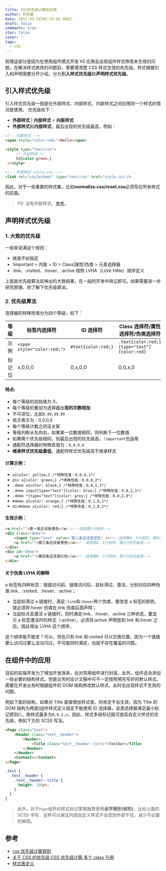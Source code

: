 ```yaml
---
title: CSS优先级计算及应用
author: 烈风裘
date: 2017-05-24T05:52:01.000Z
draft: false
comments: true
star: false
cover: ''
tags: 
  - CSS
---
```


梳理这部分是因为在使用组件模式开发 h5 应用会出现组件样式修改未生效的问题，在解决样式修改的问题前，需要理清楚 CSS 样式生效的优先级。样式根据引入和声明需要分开介绍，分为**引入样式优先级**和**声明样式优先级**。

## 引入样式优先级

引入样式优先级一般是在外部样式、内部样式、内联样式之间应用同一个样式的情况是使用， 优先级如下：

- **外部样式** | **内部样式** < **内联样式**
- **外部样式**和**内部样式**，最后出现的优先级最高，例如：

```html
<!-- 内联样式 -->
<span style="color:red;">Hello</span>

<style type="text/css">
     /* 内部样式 */
     h3{color:green;}
 </style>

<!-- 外部样式 style.css -->
<link rel="stylesheet" type="text/css" href="style.css"/>
```

因此，对于一些重置的样式集，比如**normalize.css/reset.css**必须写在所有样式的前面。

> PS: 没有外联样式，[参考](http://www.w3school.com.cn/html/html_css.asp)。

## 声明样式优先级

### 1. 大致的优先级

一般来说满这个规则：

- 继承不如指定
- !important > 内联 > ID > Class|属性|伪类 > 元素选择器
- :link、:visited、:hover、:active 按照 LVHA（LoVe HAte）顺序定义

上面是优先级算法反映出的大致结果，在一般的开发中熟记即可。如果需要进一步研究原理，则了解下优先级算法。

### 2. 优先级算法

选择器的特殊性值分为四个等级，如下：

| 等级   | 标签内选择符                | ID 选择符           | Class 选择符/属性选择符/伪类选择符           | 元素选择符         |
| ------ | --------------------------- | ------------------- | -------------------------------------------- | ------------------ |
| 示例   | `<span style="color:red;">` | `#text{color:red;}` | `.text{color:red;} [type="text"]{color:red}` | `span{color:red;}` |
| 标记位 | x,0,0,0                     | 0,x,0,0             | 0,0,x,0                                      | 0,0,0,x            |

#### 特点:

- 每个等级的初始值为 0，
- 每个等级的叠加为选择器出**现的次数相加**
- 不可进位，比如`0,99,99,99`
- 依次表示为：0,0,0,0
- 每个等级计数之间没关联
- 等级判断从左向右，如果某一位数值相同，则判断下一位数值
- 如果两个优先级相同，则最后出现的优先级高，`!important`也适用
- 通配符选择器的特殊性值为：`0,0,0,0`
- **继承样式优先级最低**，通配符样式优先级高于继承样式

#### 计算示例：

- `a{color: yellow;} /*特殊性值：0,0,0,1*/`
- `div a{color: green;} /*特殊性值：0,0,0,2*/`
- `.demo a{color: black;} /*特殊性值：0,0,1,1*/`
- `.demo input[type="text"]{color: blue;} /*特殊性值：0,0,2,1*/`
- `.demo *[type="text"]{color: grey;} /*特殊性值：0,0,2,0*/`
- `#demo a{color: orange;} /*特殊性值：0,1,0,1*/`
- `div#demo a{color: red;} /*特殊性值：0,1,0,2*/`

#### 生效示例：

```html
<a href="">第一条应该是黄色</a> <!--适用第1行规则-->
<div class="demo">
    <input type="text" value="第二条应该是蓝色" /><!--适用第4、5行规则，第4行优先级高-->
    <a href="">第三条应该是黑色</a><!--适用第2、3行规则，第3行优先级高-->
</div>
<div id="demo">
    <a href="">第四条应该是红色</a><!--适用第6、7行规则，第7行优先级高-->
</div>
```

#### 关于伪类 LVHA 的解释

a 标签有四种状态：链接访问前、链接访问后、鼠标滑过、激活，分别对应四种伪类:link、:visited、:hover、:active；

- 当鼠标滑过 a 链接时，满足`:link`和`:hover`两个伪类，要改变 a 标签的颜色，就必须将:hover 伪类在:link 伪类后面声明；
- 当鼠标点击激活 a 链接时，同时满足:link、:hover、:active 三种状态，要显示 a 标签激活时的样式（:active），必须将:active 声明放到:link 和:hover 之后。因此得出 LVHA 这个顺序。

这个顺序能不能变？可以，但也只有:link 和:visited 可以交换位置，因为一个链接要么访问过要么没访问过，不可能同时满足，也就不存在覆盖的问题。

## 在组件中的应用

目前的前端开发为了增加开发效率，会对常用组件进行封装，此外，组件还会添加一些必要的结构样式。但是业务的设计文稿中可不一定按照预先写好的默认样式，需要在开发业务时根据组件的 DOM 结构修改默认样式，此时会出现样式不生效的问题。

例如下面的结构，如果对 Title 直接增加样式类，则肯定不会生效，因为 Title 的 DOM 结构为两层(组件样式定义规定不能使用 ID 选择器，且类选择器满足最小标记原则)），故样式最多为`0,0,2,x`。因此，样式多层标记就可提高自定义样式的优先级，例如下方的 SCSS 写法。

```html
<Page class="test">
    <Header class="test__header">
        <Navbar>
            <Title class="test__header--title">Toolbar</Title>
        </Navbar>
    </Header>
    <Content></Content>
</Page>
```

```scss
.test {
  .test__header {
    .test__header--title {
      height: 100px;
    }
  }
}
```

> 此外，对于`Page`组件的样式标记策略推荐使用**金字塔形(树形)**，比如上面的 SCSS 书写，这样可以保证内部自定义样式不会受到外部干扰，减少不必要的麻烦。

## 参考

- [css 优先级计算规则](http://www.cnblogs.com/wangmeijian/p/4207433.html)
- [关于 CSS 的优先级,CSS 优先级计算,多个 class 引用](http://blog.csdn.net/jie1336950707/article/details/49046371)
- [样式表定义](http://www.w3school.com.cn/html/html_css.asp)
